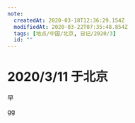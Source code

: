 ```yaml
---
note:
  createdAt: 2020-03-18T12:36:29.154Z
  modifiedAt: 2020-03-22T07:35:48.854Z
  tags: [地点/中国/北京, 日记/2020/3]
  id: ""
---
```


# 2020/3/11 于北京

<!-- @timer "date":"Wed Mar 11 2020 08:26:30 GMT+0800 (CST) -->

早

<!-- @timer "date":"Wed Mar 11 2020 21:21:44 GMT+0800 (China Standard Time)","duration":"about 13 hours -->

gg
